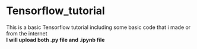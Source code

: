 # Tensorflow_tutorial
This is a basic Tensorflow  tutorial including some basic code that i made or from the internet  
**I will upload both .py file and .ipynb file**
